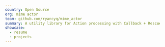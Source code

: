 ```yaml
---
country: Open Source
org: mime actor
team: github.com/ryancyq/mime_actor
summary: A utility library for Action processing with Callback + Rescue handlers for different MIME types in Rails.
showcase:
  - resume
  - projects
---
```

